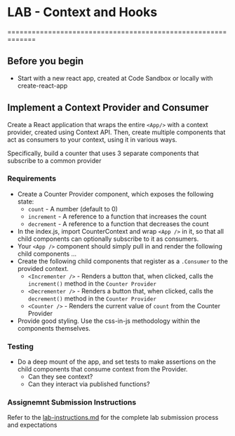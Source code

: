 # LAB - Context and Hooks
=============================================================

## Before you begin
* Start with a new react app, created at Code Sandbox or locally with create-react-app

## Implement a Context Provider and Consumer
Create a React application that wraps the entire `<App/>` with a context provider, created using Context API. Then, create multiple components that act as consumers to your context, using it in various ways.

Specifically, build a counter that uses 3 separate components that subscribe to a common provider

### Requirements
* Create a Counter Provider component, which exposes the following state:
  * `count` - A number (default to 0)
  * `increment` - A reference to a function that increases the count
  * `decrement` - A reference to a function that decreases the count
* In the index.js, import CounterContext and wrap `<App />` in it, so that all child components can optionally subscribe to it as consumers.
* Your `<App />` component should simply pull in and render the following child components ...
* Create the following child components that register as a `.Consumer` to the provided context.
  * `<Incrementer />` - Renders a button that, when clicked, calls the `increment()` method in the `Counter Provider`
  * `<Decrementer />` - Renders a button that, when clicked, calls the `decrement()` method in the `Counter Provider`
  * `<Counter />` - Renders the current value of `count` from the Counter Provider
* Provide good styling. Use the css-in-js methodology within the components themselves.

### Testing
* Do a deep mount of the app, and set tests to make assertions on the child components that consume context from the Provider.
  * Can they see context?
  * Can they interact via published functions?

### Assignemnt Submission Instructions
Refer to the [lab-instructions.md](../../../reference/submission-instructions/labs.md) for the complete lab submission process and expectations